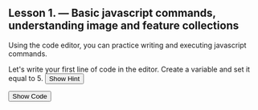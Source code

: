 ## Lesson 1. — Basic javascript commands, understanding image and feature collections

Using the code editor, you can practice writing and executing javascript commands.
<br>

Let's write your first line of code in the editor. Create a variable and set it equal to 5. 
<button onclick="toggleHint('hint1')">Show Hint</button>
<div id="hint1" style="display:none; margin-top:5px; padding:10px; background-color:#f0f0f0; border-left:4px solid #ccc;">
Use <code>var</code> followed by a variable name and an equals sign.
</div>
<button onclick="toggleCode('code1')">Show Code</button>
<div id="code1" style="display:none; margin-top:5px; padding:10px; background-color:#f0f0f0; border-left:4px solid #ccc;">
<code>var myNumber = 5;</code>
</div>




<meta http-equiv='cache-control' content='no-cache'> 
<meta http-equiv='expires' content='0'> 
<meta http-equiv='pragma' content='no-cache'>
